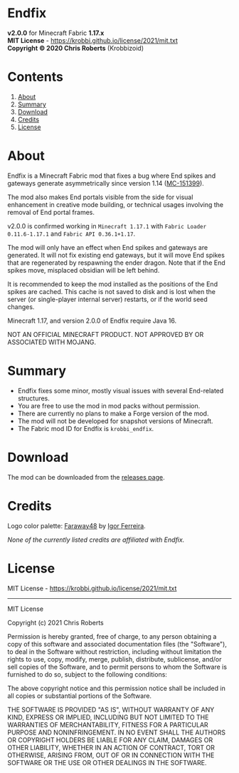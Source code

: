 # Endfix
__v2.0.0__ for Minecraft Fabric __1.17.x__  
__MIT License__ - https://krobbi.github.io/license/2021/mit.txt  
__Copyright &copy; 2020 Chris Roberts__ (Krobbizoid)

# Contents
1. [About](#about)
2. [Summary](#summary)
3. [Download](#download)
4. [Credits](#credits)
5. [License](#license)

# About
Endfix is a Minecraft Fabric mod that fixes a bug where End spikes and gateways
generate asymmetrically since version 1.14
([MC-151399](https://bugs.mojang.com/browse/MC-151399)).

The mod also makes End portals visible from the side for visual enhancement in
creative mode building, or technical usages involving the removal of End portal
frames.

v2.0.0 is confirmed working in `Minecraft 1.17.1`
with `Fabric Loader 0.11.6-1.17.1`
and `Fabric API 0.36.1+1.17`.

The mod will only have an effect when End spikes and gateways are generated. It
will not fix existing end gateways, but it will move End spikes that are
regenerated by respawning the ender dragon. Note that if the End spikes move,
misplaced obsidian will be left behind.

It is recommended to keep the mod installed as the positions of the End spikes
are cached. This cache is not saved to disk and is lost when the server (or
single-player internal server) restarts, or if the world seed changes.

Minecraft 1.17, and version 2.0.0 of Endfix require Java 16.

NOT AN OFFICIAL MINECRAFT PRODUCT. NOT APPROVED BY OR ASSOCIATED WITH MOJANG.

# Summary
* Endfix fixes some minor, mostly visual issues with several End-related
structures.
* You are free to use the mod in mod packs without permission.
* There are currently no plans to make a Forge version of the mod.
* The mod will not be developed for snapshot versions of Minecraft.
* The Fabric mod ID for Endfix is `krobbi_endfix`.

# Download
The mod can be downloaded from the
[releases page](https://github.com/krobbi/fabricmc-endfix/releases).

# Credits
Logo color palette: [Faraway48](https://lospec.com/palette-list/faraway48) by
[Igor Ferreira](https://twitter.com/diemorth).

_None of the currently listed credits are affiliated with Endfix._

# License
MIT License - https://krobbi.github.io/license/2021/mit.txt

---
MIT License

Copyright (c) 2021 Chris Roberts

Permission is hereby granted, free of charge, to any person obtaining a copy
of this software and associated documentation files (the "Software"), to deal
in the Software without restriction, including without limitation the rights
to use, copy, modify, merge, publish, distribute, sublicense, and/or sell
copies of the Software, and to permit persons to whom the Software is
furnished to do so, subject to the following conditions:

The above copyright notice and this permission notice shall be included in all
copies or substantial portions of the Software.

THE SOFTWARE IS PROVIDED "AS IS", WITHOUT WARRANTY OF ANY KIND, EXPRESS OR
IMPLIED, INCLUDING BUT NOT LIMITED TO THE WARRANTIES OF MERCHANTABILITY,
FITNESS FOR A PARTICULAR PURPOSE AND NONINFRINGEMENT. IN NO EVENT SHALL THE
AUTHORS OR COPYRIGHT HOLDERS BE LIABLE FOR ANY CLAIM, DAMAGES OR OTHER
LIABILITY, WHETHER IN AN ACTION OF CONTRACT, TORT OR OTHERWISE, ARISING FROM,
OUT OF OR IN CONNECTION WITH THE SOFTWARE OR THE USE OR OTHER DEALINGS IN THE
SOFTWARE.

